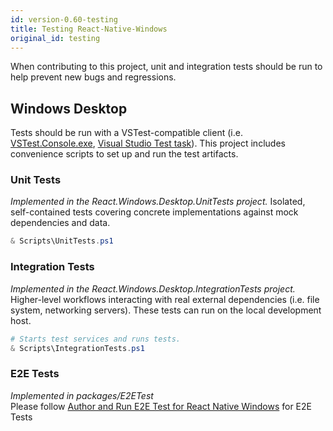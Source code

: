 ```yaml
---
id: version-0.60-testing
title: Testing React-Native-Windows
original_id: testing
---
```


When contributing to this project, unit and integration tests should be run to help prevent new bugs and regressions.

## Windows Desktop

Tests should be run with a VSTest-compatible client
(i.e. [VSTest.Console.exe](https://docs.microsoft.com/en-us/visualstudio/test/vstest-console-options?view=vs-2019),
[Visual Studio Test task](https://docs.microsoft.com/en-us/azure/devops/pipelines/tasks/test/vstest?view=azure-devops)).
This project includes convenience scripts to set up and run the test artifacts.

### Unit Tests

_Implemented in the React.Windows.Desktop.UnitTests project._
Isolated, self-contained tests covering concrete implementations against mock dependencies and data.

```powershell
& Scripts\UnitTests.ps1
```

### Integration Tests

_Implemented in the React.Windows.Desktop.IntegrationTests project._
Higher-level workflows interacting with real external dependencies (i.e. file system, networking servers).
These tests can run on the local development host.

```powershell
# Starts test services and runs tests.
& Scripts\IntegrationTests.ps1
```

### E2E Tests

_Implemented in packages/E2ETest_
<BR/>Please follow [Author and Run E2E Test for React Native Windows](e2e-test.md) for E2E Tests
